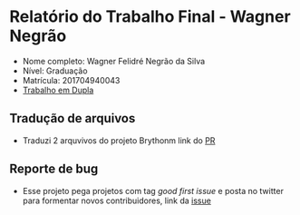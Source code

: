 # Relatório do Trabalho Final - Wagner Negrão 

* Nome completo: Wagner Felidré Negrão da Silva
* Nível: Graduação
* Matrícula: 201704940043
* [Trabalho em Dupla](https://github.com/wagnernegrao/tesl/blob/master/duplas/Dupla_RONALD_WAGNER.md)


## Tradução de arquivos
* Traduzi 2 arquvivos do projeto Brythonm link do [PR](https://github.com/brython-dev/brython/pull/1152)

## Reporte de bug
* Esse projeto pega projetos com tag *good first issue* e posta no twitter para formentar novos contribuidores, link da [issue](https://github.com/arshadkazmi42/first-issues/issues/51)
